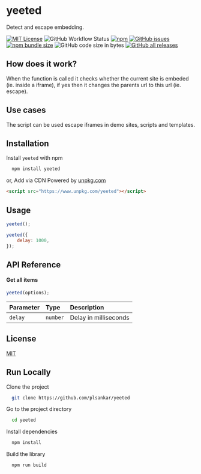 # yeeted

Detect and escape embedding.

[![MIT License](https://img.shields.io/badge/License-MIT-green.svg)](https://choosealicense.com/licenses/mit/)
![GitHub Workflow Status](https://img.shields.io/github/actions/workflow/status/plsankar/yeeted/npm-publish.yml)
[![npm](https://img.shields.io/npm/dt/yeeted)](https://npmjs.com/package/yeeted)
[![GitHub issues](https://img.shields.io/github/issues/plsankar/yeeted)](https://github.com/plsankar/yeeted/issues)
[![npm bundle size](https://img.shields.io/bundlephobia/min/yeeted)](https://npmjs.com/package/yeeted)
![GitHub code size in bytes](https://img.shields.io/github/languages/code-size/plsankar/yeeted)
[![GitHub all releases](https://img.shields.io/github/downloads/plsankar/yeeted/total)](https://github.com/plsankar/yeeted/releases)

## How does it work?

When the function is called it checks whether the current site is embeded (ie. inside a iframe), if yes then it changes the parents url to this url (ie. escape).

## Use cases

The script can be used escape iframes in demo sites, scripts and templates.

## Installation

Install `yeeted` with npm

```bash
  npm install yeeted
```

or, Add via CDN Powered by [unpkg.com](https://www.unpkg.com/)

```html
<script src="https://www.unpkg.com/yeeted"></script>
```

## Usage

```javascript
yeeted();
```

```javascript
yeeted({
    delay: 1000,
});
```

## API Reference

#### Get all items

```javascript
yeeted(options);
```

| Parameter | Type     | Description           |
| :-------- | :------- | :-------------------- |
| `delay`   | `number` | Delay in milliseconds |

## License

[MIT](https://choosealicense.com/licenses/mit/)

## Run Locally

Clone the project

```bash
  git clone https://github.com/plsankar/yeeted
```

Go to the project directory

```bash
  cd yeeted
```

Install dependencies

```bash
  npm install
```

Build the library

```bash
  npm run build
```
